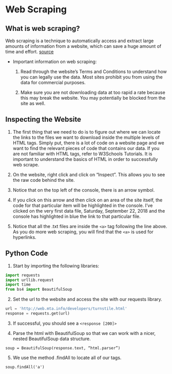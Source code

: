 # Web Scraping

## What is web scraping?

Web scraping is a technique to automatically access and extract large amounts of information from a website, which can save a huge amount of time and effort. [source](https://towardsdatascience.com/how-to-web-scrape-with-python-in-4-minutes-bc49186a8460)

- Important information on web scraping:

  1. Read through the website’s Terms and Conditions to understand how you can legally use the data. Most sites prohibit you from using the data for commercial purposes.

  2. Make sure you are not downloading data at too rapid a rate because this may break the website. You may potentially be blocked from the site as well.

## Inspecting the Website

1. The first thing that we need to do is to figure out where we can locate the links to the files we want to download inside the multiple levels of HTML tags. Simply put, there is a lot of code on a website page and we want to find the relevant pieces of code that contains our data. If you are not familiar with HTML tags, refer to W3Schools Tutorials. It is important to understand the basics of HTML in order to successfully web scrape.

2. On the website, right click and click on “Inspect”. This allows you to see the raw code behind the site.

3. Notice that on the top left of the console, there is an arrow symbol.

4. If you click on this arrow and then click on an area of the site itself, the code for that particular item will be highlighted in the console. I’ve clicked on the very first data file, Saturday, September 22, 2018 and the console has highlighted in blue the link to that particular file.

5. Notice that all the .txt files are inside the ```<a>``` tag following the line above. As you do more web scraping, you will find that the ```<a>``` is used for hyperlinks.

## Python Code

1. Start by importing the following libraries:

```py
import requests
import urllib.request
import time
from bs4 import BeautifulSoup
```

2. Set the url to the website and access the site with our requests library.

```py
url = 'http://web.mta.info/developers/turnstile.html'
response = requests.get(url)
```

3. If successful, you should see a ```<response [200]>```

4. Parse the html with BeautifulSoup so that we can work with a nicer, nested BeautifulSoup data structure.

```soup = BeautifulSoup(response.text, “html.parser”)```

5. We use the method .findAll to locate all of our <a> tags.

```soup.findAll('a')```
